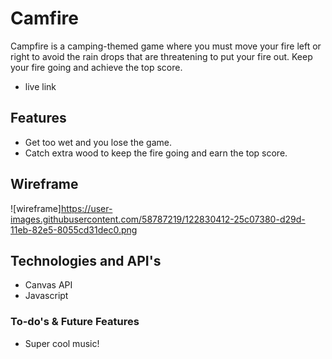 # Camfire

Campfire is a camping-themed game where you must move your fire left or right to avoid the rain drops that are threatening to put your fire out. Keep your fire going and achieve the top score.

* live link

## Features

* Get too wet and you lose the game.
* Catch extra wood to keep the fire going and earn the top score.

## Wireframe
![wireframe]https://user-images.githubusercontent.com/58787219/122830412-25c07380-d29d-11eb-82e5-8055cd31dec0.png

## Technologies and API's
* Canvas API 
* Javascript 

### To-do's & Future Features

* Super cool music!  

